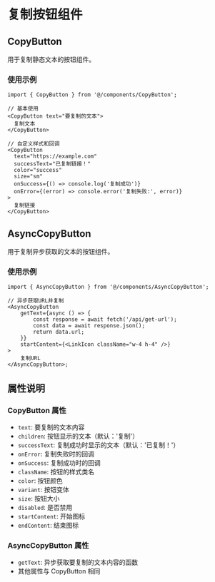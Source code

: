 # 复制按钮组件

## CopyButton

用于复制静态文本的按钮组件。

### 使用示例

```tsx
import { CopyButton } from '@/components/CopyButton';

// 基本使用
<CopyButton text="要复制的文本">
  复制文本
</CopyButton>

// 自定义样式和回调
<CopyButton
  text="https://example.com"
  successText="已复制链接！"
  color="success"
  size="sm"
  onSuccess={() => console.log('复制成功')}
  onError={(error) => console.error('复制失败:', error)}
>
  复制链接
</CopyButton>
```

## AsyncCopyButton

用于复制异步获取的文本的按钮组件。

### 使用示例

```tsx
import { AsyncCopyButton } from '@/components/AsyncCopyButton';

// 异步获取URL并复制
<AsyncCopyButton
	getText={async () => {
		const response = await fetch('/api/get-url');
		const data = await response.json();
		return data.url;
	}}
	startContent={<LinkIcon className="w-4 h-4" />}
>
	复制URL
</AsyncCopyButton>;
```

## 属性说明

### CopyButton 属性

- `text`: 要复制的文本内容
- `children`: 按钮显示的文本（默认：'复制'）
- `successText`: 复制成功时显示的文本（默认：'已复制！'）
- `onError`: 复制失败时的回调
- `onSuccess`: 复制成功时的回调
- `className`: 按钮的样式类名
- `color`: 按钮颜色
- `variant`: 按钮变体
- `size`: 按钮大小
- `disabled`: 是否禁用
- `startContent`: 开始图标
- `endContent`: 结束图标

### AsyncCopyButton 属性

- `getText`: 异步获取要复制的文本内容的函数
- 其他属性与 CopyButton 相同



